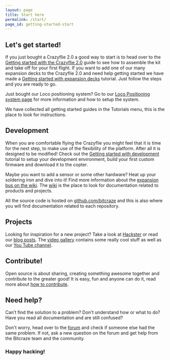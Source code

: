 ```yaml
---
layout: page
title: Start here
permalink: /start/
page_id: getting-started-start
---
```


## Let's get started!

If you just bought a Crazyflie 2.0 a good way to start is to head over to the
[Getting started with the Crazyflie 2.0](/getting-started-with-the-crazyflie-2-0/) guide
to see how to assemble the kit and take off for your first flight. If you want to add one of our many expansion decks to the Crazyflie 2.0 and need help getting started we have made a [Getting started with expansion decks](/getting-started-with-expansion-decks/) tutorial. Just follow the steps and you are ready to go.

Just bought our Loco positioning system? Go to our [Loco Positioning system
page](/loco-pos-system/) for more information and how to setup the system.

We have collected all getting started guides in the Tutorials menu, this is the
place to look for instructions.

## Development

When you are comfortable flying the Crazyflie you might feel that it is time for
the next step, to make use of the flexibility of the platform. After all it is
designed to be modified! Check out the [Getting started with development](/getting-started-with-development/)
tutorial to setup your development environment, build your first custom firmware and
download it to the copter.

Maybe you want to add a sensor or some other hardware? Heat up your soldering
iron and dive into it! Find more information about the [expansion bus on the
wiki](//wiki.bitcraze.io/projects:crazyflie2:expansionboards:index). The [wiki](//wiki.bitcraze.io)
is the place to look for documentation related to products and projects.

All the source code is hosted on [github.com/bitcraze](https://github.com/bitcraze)
and this is also where you will find documentation related to each repository.

## Projects

Looking for inspiration for a new project? Take a look at [Hackster](https://www.hackster.io/bitcraze)
or read our [blog posts](/blog/). The [video gallery](/videogallery/) contains
some really cool stuff as well as our [You Tube channel](https://www.youtube.com/user/BitcrazeVideos).

## Contribute!

Open source is about sharing, creating something awesome together and contribute
to the greater good! It is easy, fun and anyone can do it, read more about [how to contribute](/contribute/).

## Need help?

Can’t find the solution to a problem? Don't understand how or what to do?
Have you read all documentation and are still confused?

Don't worry, head over to the [forum](//forum.bitcraze.io) and check if someone
else had the same problem. If not, ask a new question on the forum and get help
from the Bitcraze team and the community.

### Happy hacking!

